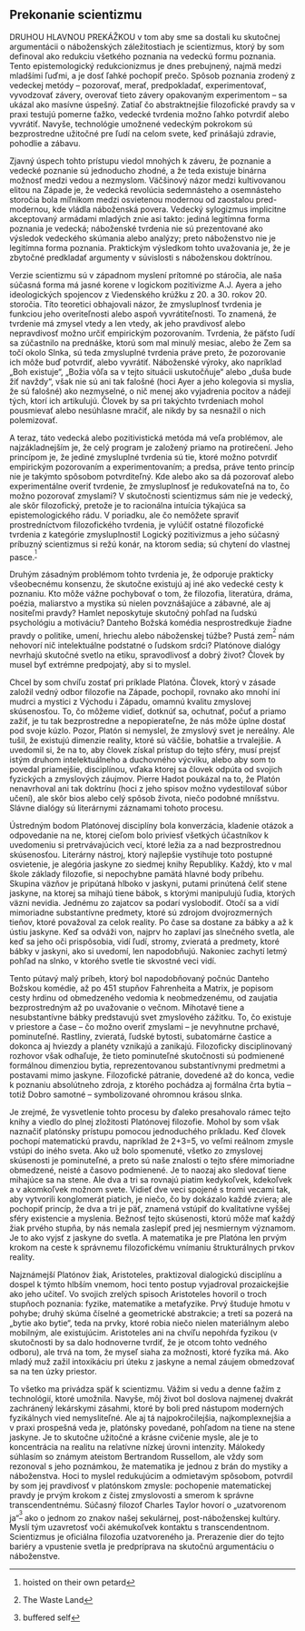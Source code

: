 ## Prekonanie scientizmu

DRUHOU HLAVNOU PREKÁŽKOU v tom aby sme sa dostali ku skutočnej
argumentácii o náboženských záležitostiach je scientizmus, ktorý by som
definoval ako redukciu všetkého poznania na vedeckú formu poznania.
Tento epistemologický redukcionizmus je dnes prebujnený, najmä medzi
mladšími ľuďmi, a je dosť ľahké pochopiť prečo. Spôsob poznania zrodený
z vedeckej metódy – pozorovať, merať, predpokladať, experimentovať,
vyvodzovať závery, overovať tieto závery opakovaným experimentom – sa
ukázal ako masívne úspešný. Zatiaľ čo abstraktnejšie filozofické pravdy
sa v praxi testujú pomerne ťažko, vedecké tvrdenia možno ľahko potvrdiť
alebo vyvrátiť. Navyše, technológie umožnené vedeckým pokrokom sú
bezprostredne užitočné pre ľudí na celom svete, keď prinášajú zdravie,
pohodlie a zábavu.

Zjavný úspech tohto prístupu viedol mnohých k záveru, že poznanie a
vedecké poznanie sú jednoducho zhodné, a že teda existuje binárna
možnosť medzi vedou a nezmyslom. Väčšinový názor medzi kultivovanou
elitou na Západe je, že vedecká revolúcia sedemnásteho a osemnásteho
storočia bola míľnikom medzi osvietenou modernou od zaostalou
pred-modernou, kde vládla náboženská povera. Vedecký sylogizmus
implicitne akceptovaný armádami mladých znie asi takto: jediná legitímna
forma poznania je vedecká; náboženské tvrdenia nie sú prezentované ako
výsledok vedeckého skúmania alebo analýzy; preto náboženstvo nie je
legitímna forma poznania. Praktickým výsledkom tohto uvažovania je, že
je zbytočné predkladať argumenty v súvislosti s náboženskou doktrínou.

Verzie scientizmu sú v západnom myslení prítomné po stáročia, ale naša
súčasná forma má jasné korene v logickom pozitivizme A.J. Ayera a jeho
ideologických spojencov z Viedenského krúžku z 20. a 30. rokov 20.
storočia. Títo teoretici obhajovali názor, že zmysluplnosť tvrdenia je
funkciou jeho overiteľnosti alebo aspoň vyvrátiteľnosti. To znamená, že
tvrdenie má zmysel vtedy a len vtedy, ak jeho pravdivosť alebo
nepravdivosť možno určiť empirickým pozorovaním. Tvrdenia, že päťsto
ľudí sa zúčastnilo na prednáške, ktorú som mal minulý mesiac, alebo že
Zem sa točí okolo Slnka, sú teda zmysluplné tvrdenia práve preto, že
pozorovanie ich môže buď potvrdiť, alebo vyvrátiť. Náboženské výroky,
ako napríklad „Boh existuje“, „Božia vôľa sa v tejto situácii
uskutočňuje“ alebo „duša bude žiť navždy“, však nie sú ani tak falošné
(hoci Ayer a jeho kolegovia si myslia, že sú falošné) ako nezmyselné, o
nič menej ako vyjadrenia pocitov a nádejí tých, ktorí ich artikulujú.
Človek by sa pri takýchto tvrdeniach mohol pousmievať alebo nesúhlasne
mračiť, ale nikdy by sa nesnažil o nich polemizovať.

A teraz, táto vedecká alebo pozitivistická metóda má veľa problémov, ale
najzákladnejším je, že celý program je založený priamo na protirečení.
Jeho princípom je, že jediné zmysluplné tvrdenia sú tie, ktoré možno
potvrdiť empirickým pozorovaním a experimentovaním; a predsa, práve
tento princíp nie je takýmto spôsobom potvrditeľný. Kde alebo ako sa dá
pozorovať alebo experimentálne overiť tvrdenie, že zmysluplnosť je
redukovateľná na to, čo možno pozorovať zmyslami? V skutočnosti
scientizmus sám nie je vedecký, ale skôr filozofický, pretože je to
racionálna intuícia týkajúca sa epistemologického rádu. V poriadku, ale
čo nemôžete spraviť prostredníctvom filozofického tvrdenia, je vylúčiť
ostatné filozofické tvrdenia z kategórie zmysluplnosti! Logický
pozitivizmus a jeho súčasný príbuzný scientizmus si režú konár, na
ktorom sedia; sú chytení do vlastnej pasce.<sup>[^1]</sup>

Druhým zásadným problémom tohto tvrdenia je, že odporuje prakticky
všeobecnému konsenzu, že skutočne existujú aj iné ako vedecké cesty k
poznaniu. Kto môže vážne pochybovať o tom, že filozofia, literatúra,
dráma, poézia, maliarstvo a mystika sú nielen povznášajúce a zábavné,
ale aj nositeľmi pravdy? Hamlet neposkytuje skutočný pohľad na ľudskú
psychológiu a motiváciu? Danteho Božská komédia nesprostredkuje žiadne
pravdy o politike, umení, hriechu alebo náboženskej túžbe? Pustá
zem<sup>[^2]</sup> nám nehovorí nič intelektuálne podstatné o ľudskom
srdci? Platónove dialógy nevrhajú skutočné svetlo na etiku,
spravodlivosť a dobrý život? Človek by musel byť extrémne predpojatý,
aby si to myslel.

Chcel by som chvíľu zostať pri príklade Platóna. Človek, ktorý v zásade
založil vedný odbor filozofie na Západe, pochopil, rovnako ako mnohí iní
mudrci a mystici z Východu i Západu, omamnú kvalitu zmyslovej
skúsenosťou. To, čo môžeme vidieť, dotknúť sa, ochutnať, počuť a priamo
zažiť, je tu tak bezprostredne a nepopierateľne, že nás môže úplne
dostať pod svoje kúzlo. Pozor, Platón si nemyslel, že zmyslový svet je
nereálny. Ale tušil, že existujú dimenzie reality, ktoré sú väčšie,
bohatšie a trvalejšie. A uvedomil si, že na to, aby človek získal
prístup do tejto sféry, musí prejsť istým druhom intelektuálneho a
duchovného výcviku, alebo aby som to povedal priamejšie, disciplínou,
vďaka ktorej sa človek odpúta od svojich fyzických a zmyslových záujmov.
Pierre Hadot poukázal na to, že Platón nenavrhoval ani tak doktrínu
(hoci z jeho spisov možno vydestilovať súbor učení), ale skôr bios alebo
celý spôsob života, niečo podobné mníšstvu. Slávne dialógy sú
literárnymi záznamami tohoto procesu.

Ústredným bodom Platónovej disciplíny bola konverzácia, kladenie otázok
a odpovedanie na ne, ktorej cieľom bolo priviesť všetkých účastníkov k
uvedomeniu si pretrvávajúcich vecí, ktoré ležia za a nad bezprostrednou
skúsenosťou. Literárny nástroj, ktorý najlepšie vystihuje toto postupné
osvietenie, je alegória jaskyne zo siedmej knihy Republiky. Každý, kto v
mal škole základy filozofie, si nepochybne pamätá hlavné body príbehu.
Skupina väzňov je pripútaná hlboko v jaskyni, putami prinútená čeliť
stene jaskyne, na ktorej sa mihajú tiene bábok, s ktorými manipulujú
ľudia, ktorých väzni nevidia. Jednému zo zajatcov sa podarí vyslobodiť.
Otočí sa a vidí mimoriadne substantívne predmety, ktoré sú zdrojom
dvojrozmerných tieňov, ktoré považoval za celok reality. Po čase sa
dostane za bábky a až k ústiu jaskyne. Keď sa odváži von, najprv ho
zaplaví jas slnečného svetla, ale keď sa jeho oči prispôsobia, vidí
ľudí, stromy, zvieratá a predmety, ktoré bábky v jaskyni, ako si
uvedomí, len napodobňujú. Nakoniec zachytí letmý pohľad na slnko, v
ktorého svetle tie skvostné veci vidí.

Tento pútavý malý príbeh, ktorý bol napodobňovaný počnúc Danteho Božskou
komédie, až po 451 stupňov Fahrenheita a Matrix, je popisom cesty hrdinu
od obmedzeného vedomia k neobmedzenému, od zaujatia bezprostredným až po
uvažovanie o večnom. Mihotavé tiene a nesubstantívne bábky predstavujú
svet zmyslového zážitku. To, čo existuje v priestore a čase – čo možno
overiť zmyslami – je nevyhnutne prchavé, pominuteľné. Rastliny,
zvieratá, ľudské bytosti, subatomárne častice a dokonca aj hviezdy a
planéty vznikajú a zanikajú. Filozoficky disciplinovaný rozhovor však
odhaľuje, že tieto pominuteľné skutočnosti sú podmienené formálnou
dimenziou bytia, reprezentovanou substantívnymi predmetmi a postavami
mimo jaskyne. Filozofické pátranie, dovedené až do konca, vedie k
poznaniu absolútneho zdroja, z ktorého pochádza aj formálna črta bytia –
totiž Dobro samotné – symbolizované ohromnou krásou slnka.

Je zrejmé, že vysvetlenie tohto procesu by ďaleko presahovalo rámec
tejto knihy a viedlo do plnej zložitosti Platónovej filozofie. Mohol by
som však naznačiť platónsky prístupu pomocou jednoduchého príkladu. Keď
človek pochopí matematickú pravdu, napríklad že 2+3=5, vo veľmi reálnom
zmysle vstúpi do iného sveta. Ako už bolo spomenuté, všetko zo zmyslovej
skúsenosti je pominuteľné, a preto sú naše znalosti o tejto sfére
mimoriadne obmedzené, neisté a časovo podmienené. Je to naozaj ako
sledovať tiene mihajúce sa na stene. Ale dva a tri sa rovnajú piatim
kedykoľvek, kdekoľvek a v akomkoľvek možnom svete. Vidieť dve veci
spojené s tromi vecami tak, aby vytvorili konglomerát piatich, je niečo,
čo by dokázalo každé zviera; ale pochopiť princíp, že dva a tri je päť,
znamená vstúpiť do kvalitatívne vyššej sféry existencie a myslenia.
Bežnosť tejto skúsenosti, ktorú môže mať každý žiak prvého stupňa, by
nás nemala zaslepiť pred jej nesmiernym významom. Je to ako vyjsť z
jaskyne do svetla. A matematika je pre Platóna len prvým krokom na ceste
k správnemu filozofickému vnímaniu štrukturálnych prvkov reality.

Najznámejší Platónov žiak, Aristoteles, praktizoval dialogickú
disciplínu a dospel k týmto hlbším vnemom, hoci tento postup vyjadroval
prozaickejšie ako jeho učiteľ. Vo svojich zrelých spisoch Aristoteles
hovoril o troch stupňoch poznania: fyzike, matematike a metafyzike. Prvý
študuje hmotu v pohybe; druhý skúma číselné a geometrické abstrakcie; a
tretí sa pozerá na „bytie ako bytie“, teda na prvky, ktoré robia niečo
nielen materiálnym alebo mobilným, ale existujúcim. Aristoteles ani na
chvíľu nepohŕda fyzikou (v skutočnosti by sa dalo hodnoverne tvrdiť, že
je otcom tohto vedného odboru), ale trvá na tom, že myseľ siaha za
možnosti, ktoré fyzika má. Ako mladý muž zažil intoxikáciu pri úteku z
jaskyne a nemal záujem obmedzovať sa na ten úzky priestor.

To všetko ma privádza späť k scientizmu. Vážim si vedu a denne ťažím z
technológií, ktoré umožnila. Navyše, môj život bol doslova najmenej
dvakrát zachránený lekárskymi zásahmi, ktoré by boli pred nástupom
moderných fyzikálnych vied nemysliteľné. Ale aj tá najpokročilejšia,
najkomplexnejšia a v praxi prospešná veda je, platónsky povedané,
pohľadom na tiene na stene jaskyne. Je to skutočne užitočné a krásne
cvičenie mysle, ale je to koncentrácia na realitu na relatívne nízkej
úrovni intenzity. Málokedy súhlasím so známym ateistom Bertrandom
Russellom, ale vždy som rezonoval s jeho poznámkou, že matematika je
jednou z brán do mystiky a náboženstva. Hoci to myslel redukujúcim a
odmietavým spôsobom, potvrdil by som jej pravdivosť v platónskom zmysle:
pochopenie matematickej pravdy je prvým krokom z čistej zmyslovosti a
smerom k správne transcendentnému. Súčasný filozof Charles Taylor hovorí
o „uzatvorenom ja“<sup>[^3]</sup> ako o jednom zo znakov našej
sekulárnej, post-náboženskej kultúry. Myslí tým uzavretosť voči
akémukoľvek kontaktu s transcendentnom. Scientizmus je oficiálna
filozofia uzatvoreného ja. Prerazenie dier do tejto bariéry a vpustenie
svetla je predpríprava na skutočnú argumentáciu o náboženstve.

[^1]:  hoisted on their own petard

[^2]:  The Waste Land

[^3]:  buffered self
